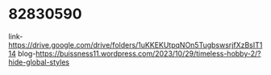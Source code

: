 # 82830590
link-https://drive.google.com/drive/folders/1uKKEKUtpqNOn5TugbswsrjfXzBsIT114
blog-https://buissness11.wordpress.com/2023/10/29/timeless-hobby-2/?hide-global-styles

